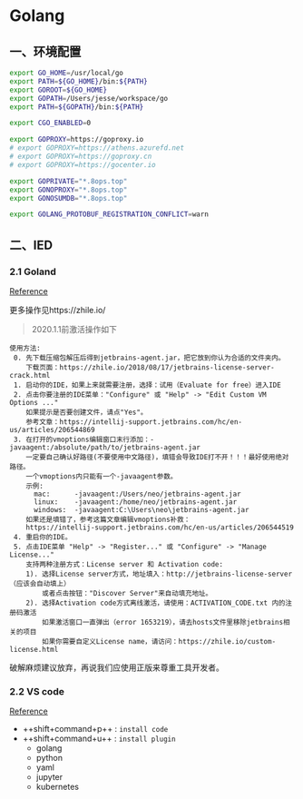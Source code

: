 # Golang

## 一、环境配置

```bash linenums="1"
export GO_HOME=/usr/local/go
export PATH=${GO_HOME}/bin:${PATH}
export GOROOT=${GO_HOME}
export GOPATH=/Users/jesse/workspace/go
export PATH=${GOPATH}/bin:${PATH}

export CGO_ENABLED=0

export GOPROXY=https://goproxy.io
# export GOPROXY=https://athens.azurefd.net
# export GOPROXY=https://goproxy.cn
# export GOPROXY=https://gocenter.io

export GOPRIVATE="*.8ops.top"
export GONOPROXY="*.8ops.top"
export GONOSUMDB="*.8ops.top"

export GOLANG_PROTOBUF_REGISTRATION_CONFLICT=warn
```



## 二、IED

### 2.1 Goland

[Reference](https://www.jetbrains.com/go/)



更多操作见https://zhile.io/

> 2020.1.1前激活操作如下

```
使用方法:
 0. 先下载压缩包解压后得到jetbrains-agent.jar，把它放到你认为合适的文件夹内。
    下载页面：https://zhile.io/2018/08/17/jetbrains-license-server-crack.html
 1. 启动你的IDE，如果上来就需要注册，选择：试用（Evaluate for free）进入IDE
 2. 点击你要注册的IDE菜单："Configure" 或 "Help" -> "Edit Custom VM Options ..."
    如果提示是否要创建文件，请点"Yes"。
    参考文章：https://intellij-support.jetbrains.com/hc/en-us/articles/206544869
 3. 在打开的vmoptions编辑窗口末行添加：-javaagent:/absolute/path/to/jetbrains-agent.jar
    一定要自己确认好路径(不要使用中文路径)，填错会导致IDE打不开！！！最好使用绝对路径。
	一个vmoptions内只能有一个-javaagent参数。
    示例:
      mac:      -javaagent:/Users/neo/jetbrains-agent.jar
      linux:    -javaagent:/home/neo/jetbrains-agent.jar
      windows:  -javaagent:C:\Users\neo\jetbrains-agent.jar
    如果还是填错了，参考这篇文章编辑vmoptions补救：
    https://intellij-support.jetbrains.com/hc/en-us/articles/206544519
 4. 重启你的IDE。
 5. 点击IDE菜单 "Help" -> "Register..." 或 "Configure" -> "Manage License..."
    支持两种注册方式：License server 和 Activation code:
    1). 选择License server方式，地址填入：http://jetbrains-license-server （应该会自动填上）
        或者点击按钮："Discover Server"来自动填充地址。
    2). 选择Activation code方式离线激活，请使用：ACTIVATION_CODE.txt 内的注册码激活
        如果激活窗口一直弹出（error 1653219），请去hosts文件里移除jetbrains相关的项目
        如果你需要自定义License name，请访问：https://zhile.io/custom-license.html
```

破解麻烦建议放弃，再说我们应使用正版来尊重工具开发者。

### 2.2 VS code

[Reference](https://code.visualstudio.com/)

- ++shift+command+p++ : `install code`
- ++shift+command+u++ : `install plugin`
  - golang
  - python
  - yaml
  - jupyter
  - kubernetes
